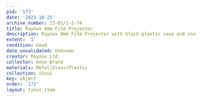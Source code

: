 ```yaml
---
pid: '173'
date: '2023-10-25'
archive_number: 23-01/1-2-74
title: Raynox 8mm Film Projector
description: Raynox 8mm Film Projector with black plastic case and instructions enclosed.
extent: '1'
condition: Good
date_unvalidated: Unknown
creator: Raynox Ltd.
collector: Anne Brand
materials: Metal|Glass|Plastic
collection: tinui
key: object
order: '172'
layout: tinui_item
---
```

